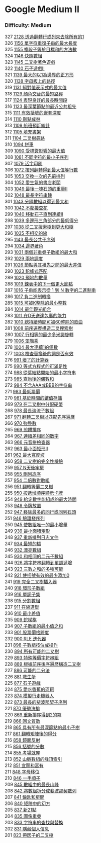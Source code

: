 # Google Medium II

### Difficulty: Medium

327 [2128 透過翻轉行或列來去除所有的1](./Google/2128.md)   
326 [1156 單字符重復子串的最大長度](./Google/1156.md)   
325 [1155 擲骰子等於目標和的方法數](./Google/1155.md)  
324 [1146 快照數組](./Google/1146.md)  
323 [1145 二叉樹著色遊戲](./Google/1145.md)  
322 [1140 石子遊戲II](./Google/1140.md)  
321 [1139 最大的以1為邊界的正方形](./Google/1139.md)  
320 [1138 字母板上的路徑](./Google/1138.md)  
319 [1131 絕對值表示式的最大值](./Google/1131.md)  
318 [1129 顏色交替的最短路徑](./Google/1129.md)  
317 [1124 表現良好的最長時間段](./Google/1124.md)  
316 [1123 最深葉節點的最近公共祖先](./Google/1123.md)  
315 [1111 有效括號的嵌套深度](./Google/1111.md)  
314 [1110 刪點成林](./Google/1110.md)  
313 [1109 航班預訂統計](./Google/1109.md)  
312 [1105 填充書架](./Google/1105.md)  
311 [1104 二叉樹尋路](./Google/1094.md)  
310 [1094 拼車](./Google/1094.md)   
309 [1090 受標簽影響的最大值](./Google/1090.md)   
308 [1081 不同字符的最小子序列](./Google/1081.md)   
307 [1079 活字印刷](./Google/1079.md)   
306 [1072 按列翻轉得到最大值等行數](./Google/1072.md)  
305 [1053 交換一次的先前排列](./Google/1053.md)  
304 [1052 愛生氣的書店老闆](./Google/1052.md)  
303 [1049 最後一塊石頭的重量II](./Google/1049.md)  
302 [1048 最長字符串鍊](./Google/1048.md)  
301 [1043 分隔數組以得到最大和](./Google/1043.md)  
300 [1042 不鄰接查花](./Google/1042.md)  
299 [1040 移動石子直到連續II](./Google/1040.md)  
298 [1039 多邊形三角部分的最低得分](./Google/1039.md)  
297 [1038 從二叉搜索樹到更大和樹](./Google/1038.md)  
296 [1035 不相交的線](./Google/1035.md)  
295 [1143 最長公共子序列](./Google/1143.md)  
294 [1034 邊界著色](./Google/1034.md)  
293 [1031 兩個非重疊子數組的最大和](./Google/1031.md)  
292 [1029 兩地調度](./Google/1029.md)  
291 [1026 節點與其祖先之間的最大差值](./Google/1026.md)  
290 [1023 駝峰式匹配](./Google/1023.md)  
289 [1020 飛地的數量](./Google/1020.md)  
288 [1019 鍊表中的下一個更大節點](./Google/1019.md)  
287 [1016 子串能表示從 1 到 N 數字的二進制串](./Google/1016.md)   
286 [1017 負二進制轉換](./Google/1017.md)   
285 [1015 可被K整除的最小整數](./Google/1015.md)   
284 [1014 最佳觀光組合](./Google/1014.md)   
283 [1011 在D天送達包裏的能力](./Google/1011.md)   
282 [1010 總持續時間可被60整除的歌曲](./Google/1010.md)   
281 [1008 前序遍歷構造二叉搜索樹](./Google/1008.md)   
280 [1007 行相等的最少多米諾旋轉](./Google/1007.md)   
279 [1006 笨階乘](./Google/1006.md)   
278 [1004 最大連續1的個數](./Google/1004.md)   
277 [1003 檢查替換後的詞是否有效](./Google/1003.md)   
276 [991 壞了的計算器](./Google/991.md)   
275 [990 等式方程式的可滿足性](./Google/990.md)   
274 [988 從葉結點開始的最小字符串](./Google/985.md)   
273 [985 查詢後的偶數和](./Google/985.md)   
272 [984 不含AAA或BBB的字符串](./Google/984.md)   
271 [983 最低票價](./Google/983.md)   
270 [981 基於時間的鍵值存儲](./Google/981.md)  
269 [979 在二叉樹中分配硬幣](./Google/979.md)   
268 [978 最長湍流子數組](./Google/978.md)   
267 [971 翻轉二叉樹以匹配先序遍曆](./Google/971.md)   
266 [970 強整數](./Google/970.md)   
265 [969 煎餅排序](./Google/969.md)   
264 [967 連續差相同的數字](./Google/967.md)   
263 [966 元音拼檢查器](./Google/966.md)   
262 [963 最小面矩形II](./Google/962.md)   
261 [962 最大寬度坡](./Google/962.md)   
260 [958 二叉樹的完全性檢驗](./Google/958.md)  
259 [957 N天後牢房](./Google/957.md)  
258 [955 刪列造序](./Google/955.md)  
257 [954 二倍數對數組](./Google/954.md)  
256 [951 翻轉等價二叉樹](./Google/951.md)  
255 [950 按遞增順序顯示卡牌](./Google/950.md)  
254 [949 給定數字能組成的最大時間](./Google/949.md)    
253 [948 令牌放置](./Google/948.md)    
252 [947 移除最多的同行或同列石頭](./Google/947.md)   
251 [946 驗證棧序列](./Google/946.md)  
250 [945 使數組唯一的最小增量](./Google/945.md)  
249 [939 最小面積矩形](./Google/939.md)  
248 [937 重新排列日志文件](./Google/937.md)  
247 [934 最短的橋](./Google/934.md)  
246 [932 漂亮數組](./Google/932.md)   
245 [930 和相同的二元子數組](./Google/930.md)   
244 [926 將字符串翻轉到單調遞增](./Google/926.md)  
243 [923 三數之和的多種可能](./Google/923.md)  
242 [921 使括號有效的最少添加0](./Google/921.md)  
241 [919 完全二叉樹插入器](./Google/919.md)  
240 [918 環形子數組](./Google/918.md)  
239 [916 單詞子集](./Google/916.md)  
238 [915 分割數組](./Google/915.md)  
237 [911 在線選舉](./Google/911.md)  
236 [910 最小差值](./Google/910.md)  
235 [909 蛇梯棋](./Google/909.md)  
234 [907 子數組的最小值之和](./Google/907.md)  
233 [901 股票價格跨度](./Google/901.md)  
232 [900 RLE 迭代器](./Google/900.md)  
231 [898 子數組按位或操作](./Google/898.md)  
230 [894 所有可能的二叉樹](./Google/894.md)  
229 [893 特殊等價字符串組](./Google/893.md)  
228 [889 根據前序後序遍歷構造二叉樹](./Google/889.md)  
227 [886 可能的二分法](./Google/886.md)  
226 [881 救生艇](./Google/881.md)  
225 [877 石子遊戲](./Google/877.md)  
224 [875 愛吃香蕉的珂珂](./Google/875.md)  
223 [874 模擬行走機器人](./Google/874.md)  
222 [873 最長的斐波那契子序列](./Google/873.md)  
221 [870 優勢洗排](./Google/870.md)  
220 [869 重新排序得到2的冪](./Google/869.md)  
219 [866 回文質數](./Google/866.md)  
218 [865 具有所有最深節點的最小子樹](./Google/865.md)  
217 [861 翻轉矩陣後的得分](./Google/861.md)  
216 [858 鏡面反射](./Google/858.md)  
215 [856 括號的分數](./Google/856.md)  
214 [855 考場就座](./Google/855.md)  
213 [852 山脈數組的峰頂索引](./Google/852.md)  
212 [851 宣鬧和富有](./Google/851.md)  
211 [848 字母移位](./Google/848.md)  
210 [846 一手順子](./Google/846.md)  
209 [845 數組中的最長山峰](./Google/845.md)  
208 [842 將數組拆分成斐波那契數列](./Google/842.md)  
207 [841 鑰匙和房間](./Google/841.md)  
206 [840 矩陣中的幻方](./Google/840.md)  
205 [837 新21點](./Google/837.md)  
204 [835 圖像重疊](./Google/835.md)  
203 [833 字符串的查找與替換](./Google/833.md)  
202 [831 隱藏個人信息](./Google/831.md)  
201 [823 帶因子的二叉樹](./Google/823.md)  